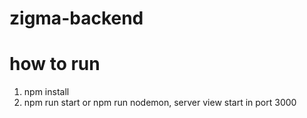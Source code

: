 # zigma-backend

# how to run
1. npm install
2. npm run start or npm run nodemon, server view start in port 3000
